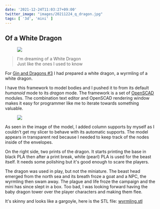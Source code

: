 ```yaml
---
date: '2021-12-24T11:03:27+09:00'
twitter_image: "images/20211224_q_dragon.jpg"
tags: [ '3d', 'mini' ]
---
```


## Of a White Dragon

<figure class="right large">
<img src="images/20211224_dragons.jpg" loading="lazy" />
<figcaption>
</figcaption>
</figure>

> I'm dreaming of a White Dragon<br/>
> Just like the ones I used to know

For [Gin and Dragons #3](20210719.html?f=of_a_white_dragon&t=Gin_and_Dragons__3) I had prepared a white dragon, a wyrmling of a white dragon.

I have this framework to model bodies and I pushed it to from its default _humanoid_ mode to its _dragon_ mode. The framework is a set of [OpenSCAD](https://openscad.org/) modules. The combination text editor and OpenSCAD rendering window makes it easy for programmer like me to iterate towards something valuable.

<figure class="left smaller">
<img src="images/20211224_model.jpg" loading="lazy" />
<figcaption>
</figcaption>
</figure>

As seen in the image of the model, I added column supports by myself as I couldn't get my slicer to behave with its automatic supports. The model appears in transparent red because I needed to keep track of the nodes inside of the envelopes.

On the right side, two prints of the dragon. It starts printing the base in black PLA then after a print break, white (pearl) PLA is used for the beast itself. It needs some polishing but it's good enough to scare the players.

The dragon was used in play, but not the miniature. The beast head emerged from the north sea and its breath froze a goat and a NPC, the wyrmling then swam away. The plague and life froze the campaign and the mini has since slept in a box. Too bad, I was looking forward having the baby dragon tower over the player characters and making them flee.

It's skinny and looks like a gargoyle, here is the STL file: [wyrmling.stl](https://github.com/jmettraux/rpg.scad/blob/master/_stl/wyrmling.stl)

